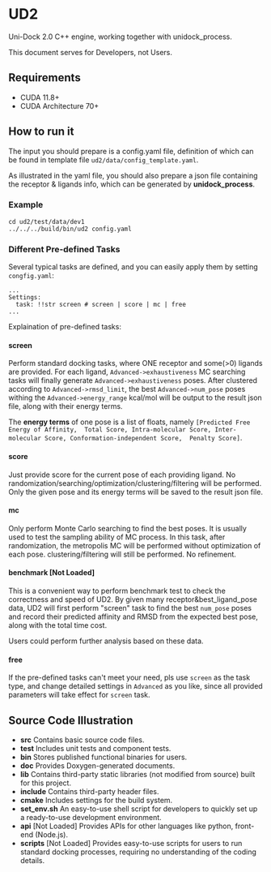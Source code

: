 # UD2

Uni-Dock 2.0 C++ engine, working together with unidock_process.

This document serves for Developers, not Users.

## Requirements
* CUDA 11.8+
* CUDA Architecture 70+ 

## How to run it
The input you should prepare is a config.yaml file, definition of which can be found 
in template file `ud2/data/config_template.yaml`.

As illustrated in the yaml file, you should also prepare a json file containing the 
receptor & ligands info, which can be generated by **unidock_process**.

### Example
```shell
cd ud2/test/data/dev1
../../../build/bin/ud2 config.yaml
```

### Different Pre-defined Tasks
Several typical tasks are defined, and you can easily apply them by setting `congfig.yaml`:
```shell
...
Settings:
  task: !!str screen # screen | score | mc | free
...
```
Explaination of pre-defined tasks:

#### screen
Perform standard docking tasks, where ONE receptor and some(>0) ligands are provided. 
For each ligand, `Advanced->exhaustiveness` MC searching tasks will finally generate 
`Advanced->exhaustiveness` poses. After clustered according to `Advanced->rmsd_limit`,
the best `Advanced->num_pose` poses withing the `Advanced->energy_range` kcal/mol
will be output to the result json file, along with their energy terms.

The **energy terms** of one pose is a list of floats, namely `[Predicted Free Energy of Affinity, 
Total Score, Intra-molecular Score, Inter-molecular Score, Conformation-independent Score, 
Penalty Score]`.

#### score
Just provide score for the current pose of each providing ligand. No 
randomization/searching/optimization/clustering/filtering will be performed.
Only the given pose and its energy terms will be saved to the result json file.

#### mc
Only perform Monte Carlo searching to find the best poses. It is usually used to test the 
sampling ability of MC process. In this task, after randomization, the metropolis MC will 
be performed without optimization of each pose. 
clustering/filtering will still be performed.
No refinement.

#### benchmark [Not Loaded]
This is a convenient way to perform benchmark test to check the correctness and speed of UD2.
By given many receptor&best_ligand_pose data, UD2 will first perform "screen" task to find the 
best `num_pose` poses and record their predicted affinity and RMSD from the expected best pose,
along with the total time cost.

Users could perform further analysis based on these data.

#### free
If the pre-defined tasks can't meet your need, pls use `screen` as the task type, and change
detailed settings in `Advanced` as you like, since all provided parameters will take effect for 
`screen` task.


## Source Code Illustration
* **src** Contains basic source code files.
* **test** Includes unit tests and component tests.
* **bin** Stores published functional binaries for users.
* **doc** Provides Doxygen-generated documents.
* **lib** Contains third-party static libraries (not modified from source) built for this project.
* **include** Contains third-party header files.
* **cmake** Includes settings for the build system.
* **set_env.sh** An easy-to-use shell script for developers to quickly set up a ready-to-use development environment.
* **api** [Not Loaded] Provides APIs for other languages like python, front-end (Node.js).
* **scripts** [Not Loaded] Provides easy-to-use scripts for users to run standard docking processes, requiring no understanding of the coding details.



   
